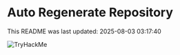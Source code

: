 # Auto Regenerate Repository

This README was last updated: 2025-08-03 03:17:40

 ![TryHackMe](https://tryhackme.com/badge/533634)